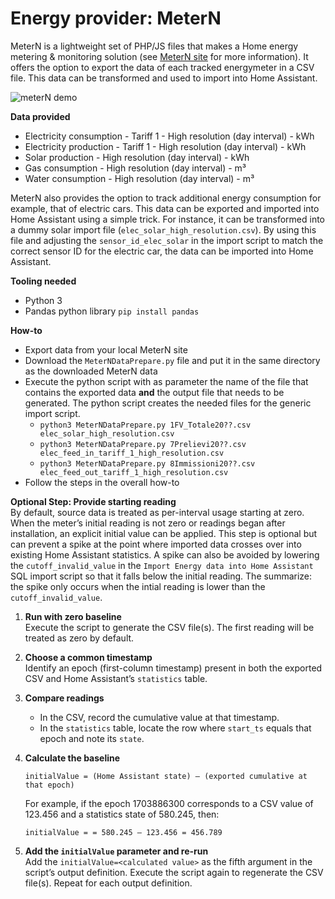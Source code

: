 # Energy provider: MeterN

MeterN is a lightweight set of PHP/JS files that makes a Home energy metering & monitoring solution (see [MeterN site](https://github.com/jeanmarc77/meterN) for more information).
It offers the option to export the data of each tracked energymeter in a CSV file. This data can be transformed and used to import into Home Assistant.

![meterN demo](https://filedn.eu/lA1ykXBhnSe0rOKmNzxOM2H/images/mN/mn_ss.png)

**Data provided**
- Electricity consumption - Tariff 1 - High resolution (day interval) - kWh
- Electricity production - Tariff 1 - High resolution (day interval) - kWh
- Solar production - High resolution (day interval) - kWh
- Gas consumption - High resolution (day interval) - m³
- Water consumption - High resolution (day interval) - m³

MeterN also provides the option to track additional energy consumption for example, that of electric cars.
This data can be exported and imported into Home Assistant using a simple trick.
For instance, it can be transformed into a dummy solar import file (`elec_solar_high_resolution.csv`).
By using this file and adjusting the `sensor_id_elec_solar` in the import script to match the correct sensor ID for the electric car, the data can be imported into Home Assistant.

**Tooling needed**
- Python 3
- Pandas python library `pip install pandas`

**How-to**
- Export data from your local MeterN site
- Download the `MeterNDataPrepare.py` file and put it in the same directory as the downloaded MeterN data
- Execute the python script with as parameter the name of the file that contains the exported data **and** the output file that needs to be generated. The python script creates the needed files for the generic import script.
    - `python3 MeterNDataPrepare.py 1FV_Totale20??.csv elec_solar_high_resolution.csv`
    - `python3 MeterNDataPrepare.py 7Prelievi20??.csv elec_feed_in_tariff_1_high_resolution.csv`
    - `python3 MeterNDataPrepare.py 8Immissioni20??.csv elec_feed_out_tariff_1_high_resolution.csv`
- Follow the steps in the overall how-to

**Optional Step: Provide starting reading**<br>
By default, source data is treated as per-interval usage starting at zero.
When the meter’s initial reading is not zero or readings began after installation, an explicit initial value can be applied.
This step is optional but can prevent a spike at the point where imported data crosses over into existing Home Assistant statistics.
A spike can also be avoided by lowering the `cutoff_invalid_value` in the `Import Energy data into Home Assistant` SQL import script so that it falls below the initial reading.
The summarize: the spike only occurs when the intial reading is lower than the `cutoff_invalid_value`.

1. **Run with zero baseline**<br>
   Execute the script to generate the CSV file(s). The first reading will be treated as zero by default.

2. **Choose a common timestamp**<br> 
   Identify an epoch (first-column timestamp) present in both the exported CSV and Home Assistant’s `statistics` table.

3. **Compare readings**<br>
   - In the CSV, record the cumulative value at that timestamp.
   - In the `statistics` table, locate the row where `start_ts` equals that epoch and note its `state`.

4. **Calculate the baseline**<br>
   ```text
   initialValue = (Home Assistant state) – (exported cumulative at that epoch)
   ```
   For example, if the epoch 1703886300 corresponds to a CSV value of 123.456 and a statistics state of 580.245, then:
   ```text
   initialValue = = 580.245 – 123.456 = 456.789
   ```
5. **Add the `initialValue` parameter and re-run**<br>
   Add the `initialValue=<calculated value>` as the fifth argument in the script’s output definition.
   Execute the script again to regenerate the CSV file(s). Repeat for each output definition.
